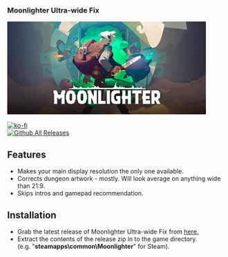 ### Moonlighter Ultra-wide Fix

![Game Logo](header.jpg)<br>

[![ko-fi](https://ko-fi.com/img/githubbutton_sm.svg)](https://ko-fi.com/F2F2DI3WA)<br>
[![Github All Releases](https://img.shields.io/github/downloads/p1xel8ted/Moonlighter/total.svg)](https://github.com/p1xel8ted/Moonlighter/releases)

## Features

- Makes your main display resolution the only one available.
- Corrects dungeon artwork - mostly. Will look average on anything wide than 21:9.
- Skips intros and gamepad recommendation.

## Installation
- Grab the latest release of Moonlighter Ultra-wide Fix from [here.](https://github.com/p1xel8ted/Moonlighter/releases)
- Extract the contents of the release zip in to the game directory.<br />(e.g. "**steamapps\common\Moonlighter**" for Steam).
